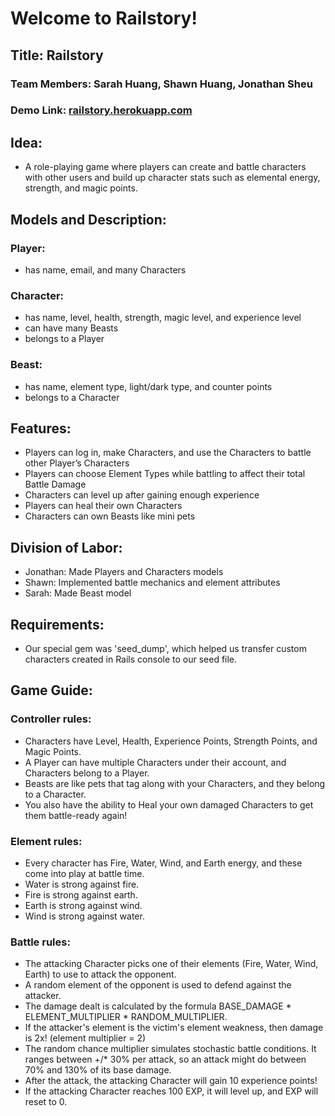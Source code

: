 # Welcome to Railstory!

## Title: Railstory
### Team Members: Sarah Huang, Shawn Huang, Jonathan Sheu
### Demo Link: [railstory.herokuapp.com](railstory.herokuapp.com)

## Idea:
* A role-playing game where players can create and battle characters with other users and build up character stats such as elemental energy, strength, and magic points.

## Models and Description:

### Player:
* has name, email, and many Characters

### Character:
* has name, level, health, strength, magic level, and experience level
* can have many Beasts
* belongs to a Player

### Beast:
* has name, element type, light/dark type, and counter points
* belongs to a Character

## Features:
* Players can log in, make Characters, and use the Characters to battle other Player’s Characters
* Players can choose Element Types while battling to affect their total Battle Damage
* Characters can level up after gaining enough experience
* Players can heal their own Characters
* Characters can own Beasts like mini pets

## Division of Labor:
* Jonathan: Made Players and Characters models
* Shawn: Implemented battle mechanics and element attributes
* Sarah: Made Beast model

## Requirements:
* Our special gem was 'seed_dump', which helped us transfer custom characters created in Rails console to our seed file.



## Game Guide:

### Controller rules:
* Characters have Level, Health, Experience Points, Strength Points, and Magic Points.
* A Player can have multiple Characters under their account, and Characters belong to a Player.
* Beasts are like pets that tag along with your Characters, and they belong to a Character.
* You also have the ability to Heal your own damaged Characters to get them battle-ready again!

### Element rules:
* Every character has Fire, Water, Wind, and Earth energy, and these come into play at battle time.
* Water is strong against fire.
* Fire is strong against earth.
* Earth is strong against wind.
* Wind is strong against water.

### Battle rules:
* The attacking Character picks one of their elements (Fire, Water, Wind, Earth) to use to attack the opponent.
* A random element of the opponent is used to defend against the attacker.
* The damage dealt is calculated by the formula BASE_DAMAGE * ELEMENT_MULTIPLIER * RANDOM_MULTIPLIER.
* If the attacker's element is the victim's element weakness, then damage is 2x! (element multiplier = 2)
* The random chance multiplier simulates stochastic battle conditions. It ranges between +/* 30% per attack, so an attack might do between 70% and 130% of its base damage.
* After the attack, the attacking Character will gain 10 experience points!
* If the attacking Character reaches 100 EXP, it will level up, and EXP will reset to 0.
